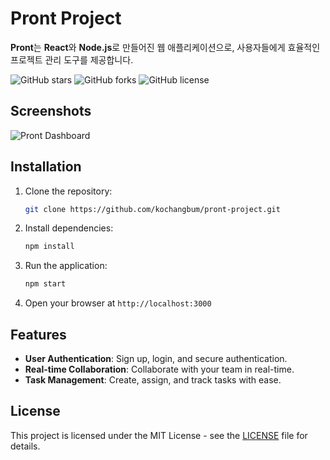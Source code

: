 # Pront Project

**Pront**는 **React**와 **Node.js**로 만들어진 웹 애플리케이션으로, 사용자들에게 효율적인 프로젝트 관리 도구를 제공합니다.


![GitHub stars](https://img.shields.io/github/stars/kochangbum/pront-project)
![GitHub forks](https://img.shields.io/github/forks/kochangbum/pront-project)
![GitHub license](https://img.shields.io/github/license/kochangbum/pront-project)


## Screenshots

![Pront Dashboard](https://user-images.githubusercontent.com/yourname/dashboard.png)


## Installation

1. Clone the repository:
    ```bash
    git clone https://github.com/kochangbum/pront-project.git
    ```

2. Install dependencies:
    ```bash
    npm install
    ```

3. Run the application:
    ```bash
    npm start
    ```

4. Open your browser at `http://localhost:3000`


## Features
- **User Authentication**: Sign up, login, and secure authentication.
- **Real-time Collaboration**: Collaborate with your team in real-time.
- **Task Management**: Create, assign, and track tasks with ease.




## License

This project is licensed under the MIT License - see the [LICENSE](LICENSE) file for details.
